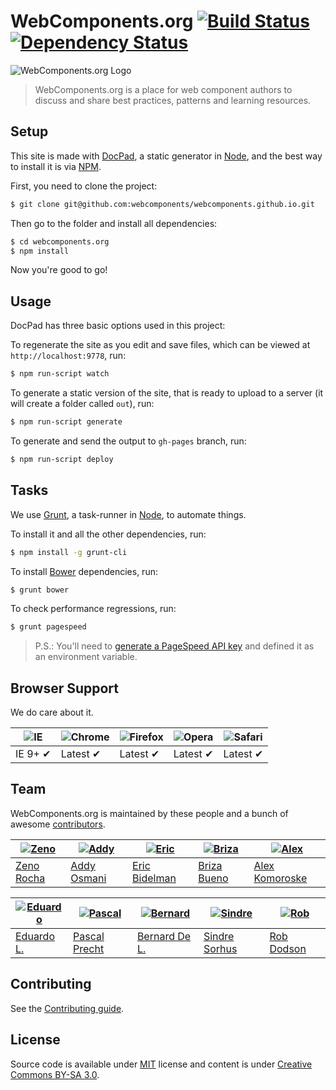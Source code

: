 # WebComponents.org [![Build Status](https://secure.travis-ci.org/webcomponents/webcomponents.github.io.svg?branch=site)](https://travis-ci.org/webcomponents/webcomponents.github.io) [![Dependency Status](https://david-dm.org/webcomponents/webcomponents.github.io.svg?theme=shields.io)](https://david-dm.org/webcomponents/webcomponents.github.io)

![WebComponents.org Logo](http://f.cl.ly/items/253L1A2x1F3c3Y1b3R2P/logo.png)

> WebComponents.org is a place for web component authors to discuss and share best practices, patterns and learning resources.

## Setup

This site is made with [DocPad](https://github.com/bevry/docpad), a static generator in [Node](http://nodejs.org/), and the best way to install it is via [NPM](npmjs.org/).

First, you need to clone the project:

```sh
$ git clone git@github.com:webcomponents/webcomponents.github.io.git
```

Then go to the folder and install all dependencies:

```sh
$ cd webcomponents.org
$ npm install
```

Now you're good to go!

## Usage

DocPad has three basic options used in this project:

To regenerate the site as you edit and save files, which can be viewed at `http://localhost:9778`, run:

```sh
$ npm run-script watch
```

To generate a static version of the site, that is ready to upload to a server (it will create a folder called `out`), run:

```sh
$ npm run-script generate
```

To generate and send the output to `gh-pages` branch, run:

```sh
$ npm run-script deploy
```

## Tasks

We use [Grunt](http://gruntjs.com/), a task-runner in [Node](http://nodejs.org/), to automate things.

To install it and all the other dependencies, run:

```sh
$ npm install -g grunt-cli
```

To install [Bower](http://bower.io/) dependencies, run:

```sh
$ grunt bower
```

To check performance regressions, run:

```sh
$ grunt pagespeed
```

> P.S.: You'll need to [generate a PageSpeed API key](https://developers.google.com/speed/docs/insights/v1/getting_started#auth) and defined it as an environment variable.

## Browser Support

We do care about it.

![IE](https://raw.github.com/alrra/browser-logos/master/internet-explorer/internet-explorer_48x48.png) | ![Chrome](https://raw.github.com/alrra/browser-logos/master/chrome/chrome_48x48.png) | ![Firefox](https://raw.github.com/alrra/browser-logos/master/firefox/firefox_48x48.png) | ![Opera](https://raw.github.com/alrra/browser-logos/master/opera/opera_48x48.png) | ![Safari](https://raw.github.com/alrra/browser-logos/master/safari/safari_48x48.png)
--- | --- | --- | --- | --- |
IE 9+ ✔ | Latest ✔ | Latest ✔ | Latest ✔ | Latest ✔ |


## Team

WebComponents.org is maintained by these people and a bunch of awesome [contributors](https://github.com/webcomponents/webcomponents.github.io/graphs/contributors).

[![Zeno](https://2.gravatar.com/avatar/e190023b66e2b8aa73a842b106920c93)](https://github.com/zenorocha) | [![Addy](https://2.gravatar.com/avatar/96270e4c3e5e9806cf7245475c00b275)](https://github.com/addyosmani) | [![Eric](https://2.gravatar.com/avatar/e7948aac7c52b26470be80311873a398)](https://github.com/ebidel) | [![Briza](https://2.gravatar.com/avatar/c272a0a8972473fdf231f2b2d897c242)](https://github.com/brizabueno) | [![Alex](https://2.gravatar.com/avatar/6b6e18cfbf7f90a6848d85db7348b0e9)](https://github.com/jkomoros)
--- | --- | --- | --- | ---
[Zeno Rocha](https://github.com/zenorocha) | [Addy Osmani](https://github.com/addyosmani) | [Eric Bidelman](https://github.com/ebidel) | [Briza Bueno](https://github.com/brizabueno) | [Alex Komoroske](https://github.com/jkomoros)

[![Eduardo](https://2.gravatar.com/avatar/42327de520e674a6d1686845b30778d0)](https://github.com/eduardolundgren) | [![Pascal](https://2.gravatar.com/avatar/b32bdb1fc9fdadeb45d7a1267fdd2fc4)](https://github.com/PascalPrecht) | [![Bernard](https://2.gravatar.com/avatar/bc16c9be1e05e65395487b78b1cc72c0)](https://github.com/bernarddeluna) | [![Sindre](https://2.gravatar.com/avatar/d36a92237c75c5337c17b60d90686bf9)](https://github.com/sindresorhus) | [![Rob](https://2.gravatar.com/avatar/95c3a3b33ea51545229c625bef42e343)](https://github.com/robdodson)
--- | --- | --- | --- | ---
[Eduardo L.](https://github.com/eduardolundgren) | [Pascal Precht](https://github.com/PascalPrecht) | [Bernard De L.](https://github.com/bernarddeluna) | [Sindre Sorhus](https://github.com/sindresorhus) | [Rob Dodson](https://github.com/robdodson)

## Contributing

See the [Contributing guide](https://github.com/webcomponents/webcomponents.github.io/blob/site/CONTRIBUTING.md).

## License

Source code is available under [MIT](http://opensource.org/licenses/MIT) license and content is under [Creative Commons BY-SA 3.0](http://creativecommons.org/licenses/by-sa/3.0/deed.en_US).
